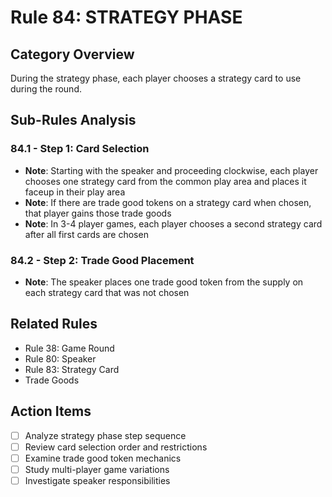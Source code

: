 # Rule 84: STRATEGY PHASE

## Category Overview
During the strategy phase, each player chooses a strategy card to use during the round.

## Sub-Rules Analysis

### 84.1 - Step 1: Card Selection
- **Note**: Starting with the speaker and proceeding clockwise, each player chooses one strategy card from the common play area and places it faceup in their play area
- **Note**: If there are trade good tokens on a strategy card when chosen, that player gains those trade goods
- **Note**: In 3-4 player games, each player chooses a second strategy card after all first cards are chosen

### 84.2 - Step 2: Trade Good Placement
- **Note**: The speaker places one trade good token from the supply on each strategy card that was not chosen

## Related Rules
- Rule 38: Game Round
- Rule 80: Speaker
- Rule 83: Strategy Card
- Trade Goods

## Action Items
- [ ] Analyze strategy phase step sequence
- [ ] Review card selection order and restrictions
- [ ] Examine trade good token mechanics
- [ ] Study multi-player game variations
- [ ] Investigate speaker responsibilities
